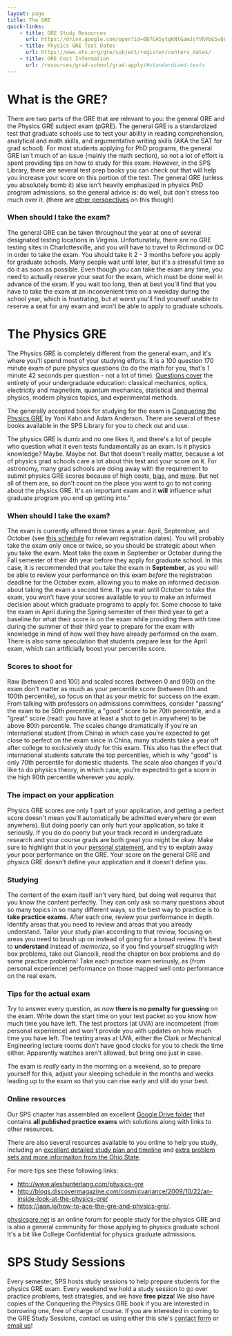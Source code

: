 ```yaml
---
layout: page
title: The GRE 
quick-links:
    - title: GRE Study Resources
      url: https://drive.google.com/open?id=0B7GA5ytgKNtGamJsYVRVbG5vbFE
    - title: Physics GRE Test Dates
      url: https://www.ets.org/gre/subject/register/centers_dates/
    - title: GRE Cost Information
      url: /resources/grad-school/grad-apply/#standardized-tests
---
```


# What is the GRE?

There are two parts of the GRE that are relevant to you: the general GRE and the Physics GRE subject exam (pGRE). The general GRE is a standardized test that graduate schools use to test your ability in reading comprehension, analytical and math skills, and argumentative writing skills (AKA the SAT for grad school). For most students applying for PhD programs, the general GRE isn't much of an issue (mainly the math section), so not a lot of effort is spent providing tips on how to study for this exam. However, in the SPS Library, there are several test prep books you can check out that will help you increase your score on this portion of the test. The general GRE (unless you absolutely bomb it) also isn't heavily emphasized in physics PhD program admissions, so the general advice is: do well, but don't stress too much over it. (there are [other perspectives](https://astrobites.org/2012/09/18/the-verbal-gre-dirty-secrets-on-its-role-in-grad-school-admission/) on this though)

### When should I take the exam?

The general GRE can be taken throughout the year at one of several designated testing locations in Virginia. Unfortunately, there are no GRE testing sites in Charlottesville, and you will have to travel to Richmond or DC in order to take the exam. You should take it 2 - 3 months before you apply for graduate schools. Many people wait until later, but it's a stressful time so do it as soon as possible. Even though you can take the exam any time, you need to actually reserve your seat for the exam, which must be done well in advance of the exam. If you wait too long, then at best you'll find that you have to take the exam at an inconvenient time on a weekday during the school year, which is frustrating, but at worst you'll find yourself unable to reserve a seat for any exam and won't be able to apply to graduate schools.

# The Physics GRE

The Physics GRE is completely different from the general exam, and it's where you'll spend most of your studying efforts. It is a 100 question 170 minute exam of pure physics questions (to do the math for you, that's 1 minute 42 seconds per question - not a lot of time). [Questions cover](https://www.ets.org/gre/subject/about/content/physics) the entirety of your undergraduate education: classical mechanics, optics, electricity and magnetism, quantum mechanics, statistical and thermal physics, modern physics topics, and experimental methods.

The generally accepted book for studying for the exam is [Conquering the Physics GRE](https://www.amazon.com/Conquering-Physics-GRE-Yoni-Kahn/dp/1108409563) by Yoni Kahn and Adam Anderson. There are several of these books available in the SPS Library for you to check out and use.

The physics GRE is dumb and no one likes it, and there's a lot of people who question what it even tests fundamentally as an exam. Is it physics knowledge? Maybe. Maybe not. But that doesn't really matter, because a lot of physics grad schools care a lot about this test and your score on it. For astronomy, many grad schools are doing away with the requirement to submit physics GRE scores because of high costs, [bias](https://www.nature.com/naturejobs/science/articles/10.1038/nj7504-303a), and [more](http://www.takepart.com/article/2015/11/07/gre-bias/). But not all of them are, so don't count on the place you want to go to not caring about the physics GRE. It's an important exam and it **will** influence what graduate program you end up getting into."

### When should I take the exam?

The exam is currently offered three times a year: April, September, and October (see [this schedule](https://www.ets.org/gre/subject/register/centers_dates/) for relevant registration dates). You will probably take the exam only once or twice, so you should be strategic about when you take the exam. Most take the exam in September or October during the Fall semester of their 4th year before they apply for graduate school. In this case, it is recommended that you take the exam in **September**, as you will be able to review your performance on this exam *before* the registration deadline for the October exam, allowing you to make an informed decision about taking the exam a second time. If you wait until October to take the exam, you won't have your scores available to you to make an informed decision about which graduate programs to apply for. Some choose to take the exam in April during the Spring semester of their third year to get a baseline for what their score is on the exam while providing them with time during the summer of their third year to prepare for the exam with knowledge in mind of how well they have already performed on the exam. There is also some speculation that students prepare less for the April exam, which can artificially boost your percentile score.

### Scores to shoot for

Raw (between 0 and 100) and scaled scores (between 0 and 990) on the exam don't matter as much as your percentile score (between 0th and 100th percentile), so focus on that as your metric for success on the exam. From talking with professors on admissions committees, consider "passing" the exam to be 50th percentile, a "good" score to be 70th percentile, and a "great" score (read: you have at least a shot to get in anywhere) to be above 80th percentile. The scales change dramatically if you're an international student (from China) in which case you're expected to get close to perfect on the exam since in China, many students take a year off after college to exclusively study for this exam. This also has the effect that international students saturate the top percentiles, which is why "good" is only 70th percentile for domestic students. The scale also changes if you'd like to do physics theory, in which case, you're expected to get a score in the high 90th percentile wherever you apply.

### The impact on your application

Physics GRE scores are only 1 part of your application, and getting a perfect score doesn't mean you'll automatically be admitted everywhere (or even anywhere). But doing poorly can only hurt your application, so take it seriously. If you do do poorly but your track record in undergraduate research and your course grads are both great you might be okay. Make sure to highlight that in your [personal statement](/resources/grad-school/grad-apply#statement-of-purpose--personal-statement), and try to explain away your poor performance on the GRE. Your score on the general GRE and physics GRE doesn't define your application and it doesn't define you.

### Studying

The content of the exam itself isn't very hard, but doing well requires that you know the content perfectly. They can only ask so many questions about so many topics in so many different ways, so the best way to practice is to **take practice exams**. After each one, review your performance in depth. Identify areas that you need to review and areas that you already understand. Tailor your study plan according to that review, focusing on areas you need to brush up on instead of going for a broad review. It's best to **understand** instead of *memorize*, so if you find yourself struggling with box problems, take out Giancolli, read the chapter on box problems and do some practice problems! Take each practice exam seriously, as (from personal experience) performance on those mapped well onto performance on the real exam.

### Tips for the actual exam

Try to answer every question, as now **there is no penalty for guessing** on the exam. Write down the start time on your test packet so you know how much time you have left. The test proctors (at UVA) are incompetent (from personal experience) and won't provide you with updates on how much time you have left. The testing areas at UVA, either the Clark or Mechanical Engineering lecture rooms don't have good clocks for you to check the time either. Apparently watches aren't allowed, but bring one just in case.

The exam is *really* early in the morning on a weekend, so to prepare yourself for this, adjust your sleeping schedule in the months and weeks leading up to the exam so that you can rise early and still do your best.

### Online resources

Our SPS chapter has assembled an excellent [Google Drive folder](https://drive.google.com/open?id=0B7GA5ytgKNtGamJsYVRVbG5vbFE) that contains **all published practice exams** with solutions along with links to other resources.

There are also several resources available to you online to help you study, including an [excellent detailed study plan and timeline](https://sites.google.com/a/uw.edu/physicsgre/home) and [extra problem sets and more informaiton from the Ohio State](https://www.physics.ohio-state.edu/undergrad/ugs_gre.php).

For more tips see these following links:
- <http://www.alexhunterlang.com/physics-gre>
- <http://blogs.discovermagazine.com/cosmicvariance/2009/10/22/an-inside-look-at-the-physics-gre/>
- <https://jaan.io/how-to-ace-the-gre-and-physics-gre/>.

[physicsgre.net](http://www.physicsgre.com/) is an online forum for people study for the physics GRE and is also a general community for those applying to physics graduate school. It's a bit like College Confidential for physics graduate admissions.

# SPS Study Sessions

Every semester, SPS hosts study sessions to help prepare students for the physics GRE exam. Every weekend we hold a study session to go over practice problems, test strategies, and we have **free pizza**! We also have copies of the Conquering the Physics GRE book if you are interested in borrowing one, free of charge of course. If you are interested in coming to the GRE Study Sessions, contact us using either this site's [contact form](/contact/) or [email us](mailto:spsatuva@gmail.com)!

